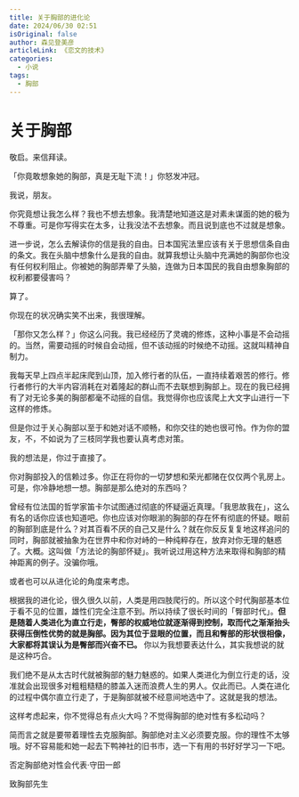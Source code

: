 ```yaml
---
title: 关于胸部的进化论
date: 2024/06/30 02:51
isOriginal: false
author: 森见登美彦
articleLink: 《恋文的技术》
categories:
  - 小说
tags:
  - 胸部
---
```

# 关于胸部

敬启。来信拜读。

「你竟敢想象她的胸部，真是无耻下流！」你怒发冲冠。

我说，朋友。

你究竟想让我怎么样？我也不想去想象。我清楚地知道这是对素未谋面的她的极为不尊重。可是你写得实在太多，让我没法不去想象。而且说到底也不过就是想象。

进一步说，怎么去解读你的信是我的自由。日本国宪法里应该有关于思想信条自由的条文。我在头脑中想象什么是我的自由。就算我想让头脑中充满她的胸部你也没有任何权利阻止。你被她的胸部弄晕了头脑，连做为日本国民的我自由想象胸部的权利都要侵害吗？

算了。

你现在的状况确实笑不出来，我很理解。

「那你又怎么样？」你这么问我。我已经经历了灵魂的修炼，这种小事是不会动摇的。当然，需要动摇的时候自会动摇，但不该动摇的时候绝不动摇。这就叫精神自制力。

我每天早上四点半起床爬到山顶，加入修行者的队伍，一直持续着艰苦的修行。修行者修行的大半内容消耗在对着隆起的群山而不去联想到胸部上。现在的我已经拥有了对无论多美的胸部都毫不动摇的自信。我觉得你也应该爬上大文字山进行一下这样的修炼。

但是你过于关心胸部以至于和她对话不顺畅，和你交往的她也很可怜。作为你的盟友，不，不如说为了三枝同学我也要认真考虑对策。

我的想法是，你过于直接了。

你对胸部投入的信赖过多。你正在将你的一切梦想和荣光都赌在仅仅两个乳房上。可是，你冷静地想一想。胸部是那么绝对的东西吗？

曾经有位法国的哲学家笛卡尔试图通过彻底的怀疑逼近真理。「我思故我在」，这么有名的话你应该也知道吧。你也应该对你眼湔的胸部的存在怀有彻底的怀疑。眼前的胸部到底是什么？对其百看不厌的自己又是什么？就在你反反复复地这样追问的同时，胸部就被抽象为在世界中和你对峙的一种纯粹存在，放弃对你无理的魅惑了。大概。这叫做「方法论的胸部怀疑」。我听说过用这种方法来取得和胸部的精神距离的例子。没骗你哦。

或者也可以从进化论的角度来考虑。

根据我的进化论，很久很久以前，人类是用四肢爬行的。所以这个时代胸部基本位于看不见的位置，雄性们完全注意不到。所以持续了很长时间的「臀部时代」。**但是随着人类进化为直立行走，臀部的权威地位就逐渐得到控制，取而代之渐渐抬头获得压倒性优势的就是胸部。因为其位于显眼的位置，而且和臀部的形状很相像，大家都将其误认为是臀部而兴奋不已。**
你以为我想要表达什么，其实我想说的就是这种巧合。

我们绝不是从太古时代就被胸部的魅力魅惑的。如果人类进化为倒立行走的话，没准就会出现很多对粗粗糙糙的膝盖入迷而浪费人生的男人。仅此而已。人类在进化的过程中偶尔直立行走了，于是胸部就被不经意间地选中了。这就是我的想法。

这样考虑起来，你不觉得总有点火大吗？不觉得胸部的绝对性有多松动吗？

简而言之就是要带着理性去克服胸部。胸部绝对主义必须要克服。你的理性不太够哦。好不容易能和她一起去下鸭神社的旧书市，选一下有用的书好好学习一下吧。

否定胸部绝对性会代表·守田一郎

致胸部先生